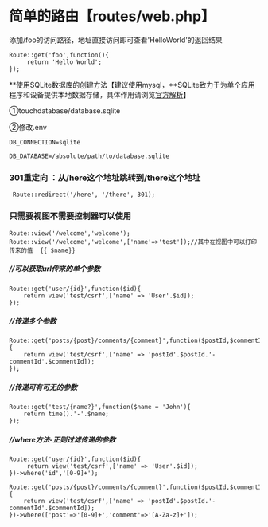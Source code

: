 # 简单的路由【routes/web.php】

添加/foo的访问路径，地址直接访问即可查看'HelloWorld'的返回结果

```
Route::get('foo',function(){
     return 'Hello World';
});
```

**使用SQLite数据库的创建方法【建议使用mysql，**SQLite致力于为单个应用程序和设备提供本地数据存储，具体作用请浏览[官方解析](https://www.sqlite.org/whentouse.html)】

①touchdatabase/database.sqlite

②修改.env

```
DB_CONNECTION=sqlite

DB_DATABASE=/absolute/path/to/database.sqlite
```

### 301重定向 ：**从/here这个地址跳转到/there这个地址**

```
 Route::redirect('/here', '/there', 301);
```

### 

### **只需要视图不需要控制器可以使用**

```
Route::view('/welcome','welcome');
Route::view('/welcome','welcome',['name'=>'test']);//其中在视图中可以打印传来的值  {{ $name}} 
```

##### //可以获取url传来的单个参数

```
Route::get('user/{id}',function($id){
    return view('test/csrf',['name' => 'User'.$id]);
});
```

##### //传递多个参数

```
Route::get('posts/{post}/comments/{comment}',function($postId,$commentId){
    return view('test/csrf',['name' => 'postId'.$postId.'-commentId'.$commentId]);
});
```

##### //传递可有可无的参数

```
Route::get('test/{name?}',function($name = 'John'){
    return time().'-'.$name;
});
```

##### //where方法-正则过滤传递的参数

```
Route::get('user/{id}',function($id){
     return view('test/csrf',['name' => 'User'.$id]);
})->where('id','[0-9]+');
```

```
Route::get('posts/{post}/comments/{comment}',function($postId,$commentId){
    return view('test/csrf',['name' => 'postId'.$postId.'-commentId'.$commentId]);
})->where(['post'=>'[0-9]+','comment'=>'[A-Za-z]+']);
```




